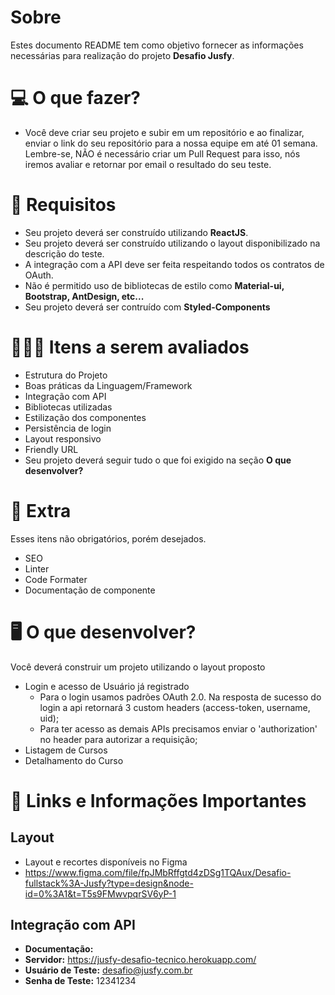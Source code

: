 # Sobre

Estes documento README tem como objetivo fornecer as informações necessárias para realização do projeto **Desafio Jusfy**.

# 💻 O que fazer?
- Você deve criar seu projeto e subir em um repositório e ao finalizar, enviar o link do seu repositório para a nossa equipe em até 01 semana. Lembre-se, NÃO é necessário criar um Pull Request para isso, nós iremos avaliar e retornar por email o resultado do seu teste.

# :hammer: Requisitos
- Seu projeto deverá ser construído utilizando **ReactJS**.
- Seu projeto deverá ser construído utilizando o layout disponibilizado na descrição do teste.
- A integração com a API deve ser feita respeitando todos os contratos de OAuth.
- Não é permitido uso de bibliotecas de estilo como **Material-ui, Bootstrap, AntDesign, etc...**
- Seu projeto deverá ser contruído com **Styled-Components**

# 🕵🏻‍♂️ Itens a serem avaliados
- Estrutura do Projeto
- Boas práticas da Linguagem/Framework
- Integração com API
- Bibliotecas utilizadas 
- Estilização dos componentes
- Persistência de login
- Layout responsivo
- Friendly URL
- Seu projeto deverá seguir tudo o que foi exigido na seção **O que desenvolver?**

# 🎁 Extra
Esses itens não obrigatórios, porém desejados.
- SEO
- Linter
- Code Formater
- Documentação de componente

# 🖥 O que desenvolver?
Você deverá construir um projeto utilizando o layout proposto
- Login e acesso de Usuário já registrado
  - Para o login usamos padrões OAuth 2.0. Na resposta de sucesso do login a api retornará 3 custom headers (access-token, username, uid);
  - Para ter acesso as demais APIs precisamos enviar o 'authorization' no header para autorizar a requisição;
- Listagem de Cursos
- Detalhamento do Curso

# 🔗 Links e Informações Importantes

## Layout
- Layout e recortes disponíveis no Figma
- https://www.figma.com/file/fpJMbRffgtd4zDSg1TQAux/Desafio-fullstack%3A-Jusfy?type=design&node-id=0%3A1&t=T5s9FMwvpqrSV6yP-1

## Integração com API
- **Documentação:** 
- **Servidor:**  https://jusfy-desafio-tecnico.herokuapp.com/
- **Usuário de Teste:** desafio@jusfy.com.br
- **Senha de Teste:** 12341234


